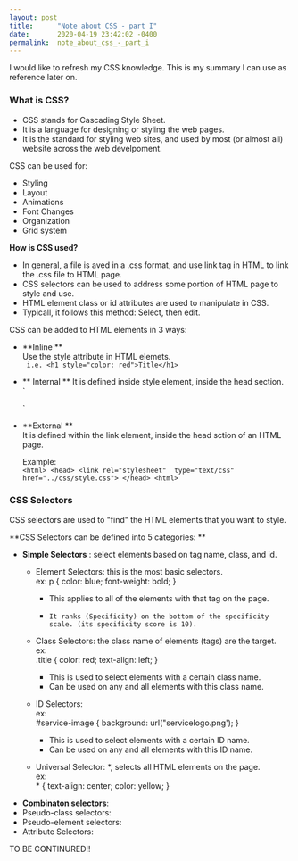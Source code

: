 ```yaml
---
layout: post
title:      "Note about CSS - part I"
date:       2020-04-19 23:42:02 -0400
permalink:  note_about_css_-_part_i
---
```



I would like to refresh my CSS knowledge. This is my summary I can use as reference later on. 

### What is CSS?  

* CSS stands for Cascading Style Sheet.
* It is a language for designing or styling the web pages. 
* It is the standard for styling web sites, and used by most (or almost all) website across the web develpoment.  

  
CSS can be used for:   

* Styling  
* Layout  
* Animations  
* Font Changes  
* Organization  
* Grid system  

**How is CSS used?**
* In general, a file is aved in a .css format, and use link tag in HTML to link the .css file to HTML page.  
* CSS selectors can be used to address some portion of HTML page to style and use.  
* HTML element class or id attributes are used to manipulate in CSS.
* Typicall, it follows this method: Select, then edit.  


CSS can be added to HTML elements in 3 ways:  
* **Inline **   
   Use the style attribute in HTML elemets.  
	` i.e. <h1 style="color: red">Title</h1>`  
	 
* ** Internal ** 
  It is defined inside style element, inside the head section.  
	`<head>
	        <style>
					     body {
							     background: url("./background.png");
									 }
						</style>
	</head>`   
	
* **External **   
   It is defined within the link element, inside the head sction of an HTML page.  
	 
	 Example:   
	 `<html>
	     <head>
	        <link rel="stylesheet"  type="text/css"  href="../css/style.css">
			 </head>
		<html>`   
		  
### CSS Selectors
CSS selectors are used to "find" the HTML elements that you want to style.   



**CSS Selectors can be defined into 5 categories:  **   

* **Simple Selectors** : select elements based on tag name, class, and id.    
   * Element Selectors:  this is the most basic selectors.  
      ex:
			          p {
			                  color: blue;
												font-weight: bold;
									}  
      *  This applies to all of the elements with that tag on the page.  
      *  	It ranks (Specificity) on the bottom of the specificity scale. (its specificity score is 10).  		     
   * Class Selectors:  the class name of elements (tags) are the target.  
      ex:  
			       .title {
						       color: red;
									 text-align: left;
									 }  
     * This is used to select elements with a certain class name.  
     * Can be used on any and all elements with this class name.   
     
   * ID Selectors:   
      ex:  
           #service-image {
					        background: url("servicelogo.png');
									}  
     * This is used to select elements with a certain ID name.  
     * Can be used on any and all elements with this ID name.   
     									
  * Universal Selector: *, selects all HTML elements on the page.  
     ex:  
		 * {
		          text-align: center;
							color: yellow;
				}
* **Combinaton selectors**:  
* Pseudo-class selectors:  
* Pseudo-element selectors:  
* Attribute Selectors:  


TO BE CONTINURED!!  
